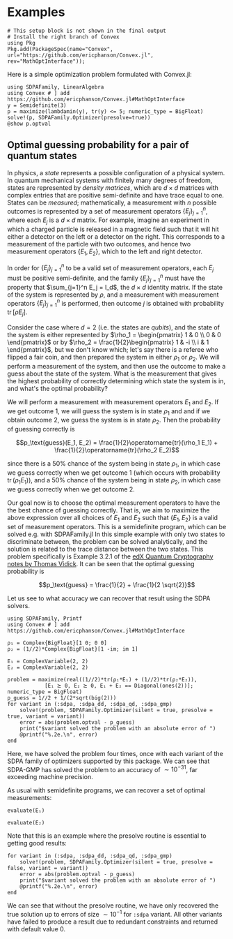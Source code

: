 # Examples

```@setup 1
# This setup block is not shown in the final output
# Install the right branch of Convex
using Pkg
Pkg.add(PackageSpec(name="Convex", url="https://github.com/ericphanson/Convex.jl", rev="MathOptInterface"));
```

Here is a simple optimization problem formulated with Convex.jl:

```@example 1
using SDPAFamily, LinearAlgebra
using Convex # ] add https://github.com/ericphanson/Convex.jl#MathOptInterface
y = Semidefinite(3)
p = maximize(lambdamin(y), tr(y) <= 5; numeric_type = BigFloat)
solve!(p, SDPAFamily.Optimizer(presolve=true))
@show p.optval
```

## Optimal guessing probability for a pair of quantum states

In physics, a *state* represents a possible configuration of a physical system. In quantum mechanical systems with finitely many degrees of freedom, states are represented by *density matrices*, which are $d\times d$ matrices with complex entries that are positive semi-definite and have trace equal to one. States can be *measured*; mathematically, a measurement with $n$ possible outcomes is represented by a set of measurement operators $\{E_j\}_{j=1}^n$, where each $E_j$ is a $d\times d$ matrix. For example, imagine an experiment in which a charged particle is released in a magnetic field such that it will hit either a detector on the left or a detector on the right. This corresponds to a measurement of the particle with two outcomes, and hence two measurement operators $\{E_1, E_2\}$, which to the left and right detector.

In order for $\{E_j\}_{j=1}^n$ to be a valid set of measurement operators, each $E_j$ must be positive semi-definite, and the family $\{E_j\}_{j=1}^n$ must have the property that $\sum_{j=1}^n E_j = I_d$, the $d\times d$ identity matrix. If the state of the system is represented by $\rho$, and a measurement with measurement operators $\{E_j\}_{j=1}^n$ is performed, then outcome $j$ is obtained with probability $\operatorname{tr}[\rho E_j]$.

Consider the case where $d=2$ (i.e. the states are *qubits*), and the state of the system is either represented by $\rho_1 = \begin{pmatrix} 1 & 0 \\ 0 & 0 \end{pmatrix}$ or by $\rho_2 = \frac{1}{2}\begin{pmatrix} 1 & -i \\ i & 1 \end{pmatrix}$, but we don't know which; let's say there is a referee who flipped a fair coin, and then prepared the system in either $\rho_1$ or $\rho_2$. We will perform a measurement of the system, and then use the outcome to make a guess about the state of the system.  What is the measurement that gives the highest probability of correctly determining which state the system is in, and what's the optimal probability?

We will perform a measurement with measurement operators $E_1$ and $E_2$. If we get outcome $1$, we will guess the system is in state $\rho_1$ and and if we obtain outcome 2, we guess the system is in state $\rho_2$. Then the probability of guessing correctly is

```math
p_\text{guess}(E_1, E_2) = \frac{1}{2}\operatorname{tr}(\rho_1  E_1) + \frac{1}{2}\operatorname{tr}(\rho_2  E_2)
```

since there is a 50% chance of the system being in state $\rho_1$, in which case we guess correctly when we get outcome 1 (which occurs with probability $\operatorname{tr}(\rho_1 E_1)$), and a 50% chance of the system being in state $\rho_2$, in which case we guess correctly when we get outcome $2$.

Our goal now is to choose the optimal measurement operators to have the the best chance of guessing correctly. That is, we aim to maximize the above expression over all choices of $E_1$ and $E_2$ such that $\{E_1, E_2\}$ is a valid set of measurement operators. This is a semidefinite program, which can be solved e.g. with SDPAFamily.jl In this simple example with only two states to discriminate between, the problem can be solved analytically, and the solution is related to the trace distance between the two states. This problem specifically is Example 3.2.1 of the [edX Quantum Cryptography notes by Thomas Vidick](http://users.cms.caltech.edu/~vidick/teaching/120_qcrypto/LN_Week3.pdf). It can be seen that the optimal guessing probability is

```math
p_\text{guess} = \frac{1}{2} + \frac{1}{2 \sqrt{2}}
```

Let us see to what accuracy we can recover that result using the SDPA solvers.

```@example 1
using SDPAFamily, Printf
using Convex # ] add https://github.com/ericphanson/Convex.jl#MathOptInterface

ρ₁ = Complex{BigFloat}[1 0; 0 0]
ρ₂ = (1//2)*Complex{BigFloat}[1 -im; im 1]

E₁ = ComplexVariable(2, 2)
E₂ = ComplexVariable(2, 2)

problem = maximize(real((1//2)*tr(ρ₁*E₁) + (1//2)*tr(ρ₂*E₂)),
            [E₁ ⪰ 0, E₂ ⪰ 0, E₁ + E₂ == Diagonal(ones(2))]; numeric_type = BigFloat)
p_guess = 1//2 + 1/(2*sqrt(big(2)))
for variant in (:sdpa, :sdpa_dd, :sdpa_qd, :sdpa_gmp)
    solve!(problem, SDPAFamily.Optimizer(silent = true, presolve = true, variant = variant))
    error = abs(problem.optval - p_guess)
    print("$variant solved the problem with an absolute error of ")
    @printf("%.2e.\n", error)
end
```

Here, we have solved the problem four times, once with each variant of the SDPA family of optimizers supported by this package. We can see that SDPA-GMP has solved the problem to an accuracy of $\sim 10^{-31}$, far exceeding machine precision.

As usual with semidefinite programs, we can recover a set of optimal measurements:

```@example 1
evaluate(E₁)
```

```@example 1
evaluate(E₂)
```

Note that this is an example where the presolve routine is essential to getting good results:

```@example 1
for variant in (:sdpa, :sdpa_dd, :sdpa_qd, :sdpa_gmp)
    solve!(problem, SDPAFamily.Optimizer(silent = true, presolve = false, variant = variant))
    error = abs(problem.optval - p_guess)
    print("$variant solved the problem with an absolute error of ")
    @printf("%.2e.\n", error)
end
```

We can see that without the presolve routine, we have only recovered the true solution up to errors of size $\sim 10^{-1}$ for `:sdpa` variant. All other variants have failed to produce a result due to redundant constraints and returned with default value 0.
